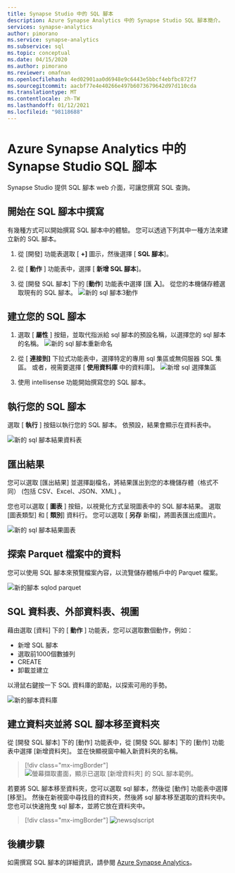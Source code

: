 ```yaml
---
title: Synapse Studio 中的 SQL 腳本
description: Azure Synapse Analytics 中的 Synapse Studio SQL 腳本簡介。
services: synapse-analytics
author: pimorano
ms.service: synapse-analytics
ms.subservice: sql
ms.topic: conceptual
ms.date: 04/15/2020
ms.author: pimorano
ms.reviewer: omafnan
ms.openlocfilehash: 4ed02901aa0d6948e9c6443e5bbcf4ebfbc872f7
ms.sourcegitcommit: aacbf77e4e40266e497b6073679642d97d110cda
ms.translationtype: MT
ms.contentlocale: zh-TW
ms.lasthandoff: 01/12/2021
ms.locfileid: "98118688"
---
```

# <a name="synapse-studio-sql-scripts-in-azure-synapse-analytics"></a>Azure Synapse Analytics 中的 Synapse Studio SQL 腳本 

Synapse Studio 提供 SQL 腳本 web 介面，可讓您撰寫 SQL 查詢。 

## <a name="begin-authoring-in-sql-script"></a>開始在 SQL 腳本中撰寫 

有幾種方式可以開始撰寫 SQL 腳本中的體驗。 您可以透過下列其中一種方法來建立新的 SQL 腳本。

1. 從 [開發] 功能表選取 [ **+]** 圖示，然後選擇 [ **SQL 腳本**]。

2. 從 [ **動作** ] 功能表中，選擇 [ **新增 SQL 腳本**]。

3. 從 [開發 SQL 腳本] 下的 [**動作**] 功能表中選擇 [匯 **入**]。 從您的本機儲存體選取現有的 SQL 腳本。
![新的 sql 腳本3動作](media/author-sql-script/new-sql-script-3-actions.png)

## <a name="create-your-sql-script"></a>建立您的 SQL 腳本

1. 選取 [ **屬性** ] 按鈕，並取代指派給 sql 腳本的預設名稱，以選擇您的 sql 腳本的名稱。 
![新的 sql 腳本重新命名](media/author-sql-script/new-sql-script-rename.png)

2. 從 [ **連接到]** 下拉式功能表中，選擇特定的專用 sql 集區或無伺服器 SQL 集區。 或者，視需要選擇 [ **使用資料庫** 中的資料庫]。 
![新增 sql 選擇集區](media/author-sql-script/new-sql-choose-pool.png)

3. 使用 intellisense 功能開始撰寫您的 SQL 腳本。

## <a name="run-your-sql-script"></a>執行您的 SQL 腳本

選取 [ **執行** ] 按鈕以執行您的 SQL 腳本。 依預設，結果會顯示在資料表中。

![新的 sql 腳本結果資料表](media/author-sql-script/new-sql-script-results-table.png)

## <a name="export-your-results"></a>匯出結果

您可以選取 [匯出結果] 並選擇副檔名，將結果匯出到您的本機儲存體（格式不同） (包括 CSV、Excel、JSON、XML) 。

您也可以選取 [ **圖表** ] 按鈕，以視覺化方式呈現圖表中的 SQL 腳本結果。 選取 [圖表類型] 和 [ **類別**] 資料行。 您可以選取 [ **另存** 新檔]，將圖表匯出成圖片。 

![新的 sql 腳本結果圖表](media/author-sql-script/new-sql-script-results-chart.png)

## <a name="explore-data-from-a-parquet-file"></a>探索 Parquet 檔案中的資料

您可以使用 SQL 腳本來預覽檔案內容，以流覽儲存體帳戶中的 Parquet 檔案。

![新的腳本 sqlod parquet](media/author-sql-script/new-script-sqlod-parquet.png)

## <a name="sql-tables-external-tables-views"></a>SQL 資料表、外部資料表、視圖

藉由選取 [資料] 下的 [ **動作** ] 功能表，您可以選取數個動作，例如：

- 新增 SQL 腳本
- 選取前1000個數據列
- CREATE
- 卸載並建立 
 
以滑鼠右鍵按一下 SQL 資料庫的節點，以探索可用的手勢。
 
![新的腳本資料庫](media/author-sql-script/new-script-database.png)

## <a name="create-folders-and-move-sql-scripts-into-a-folder"></a>建立資料夾並將 SQL 腳本移至資料夾

從 [開發 SQL 腳本] 下的 [動作] 功能表中，從 [開發 SQL 腳本] 下的 [動作] 功能表中選擇 [新增資料夾]。 並在快顯視窗中輸入新資料夾的名稱。 

> [!div class="mx-imgBorder"] 
> ![螢幕擷取畫面，顯示已選取 [新增資料夾] 的 SQL 腳本範例。](./media/author-sql-script/new-sql-script-create-folder.png)

若要將 SQL 腳本移至資料夾，您可以選取 sql 腳本，然後從 [動作] 功能表中選擇 [移至]。 然後在新視窗中尋找目的資料夾，然後將 sql 腳本移至選取的資料夾中。您也可以快速拖曳 sql 腳本，並將它放在資料夾中。  

> [!div class="mx-imgBorder"] 
> ![newsqlscript](./media/author-sql-script/new-sql-script-move-folder.png)

## <a name="next-steps"></a>後續步驟

如需撰寫 SQL 腳本的詳細資訊，請參閱 [Azure Synapse Analytics](../index.yml)。